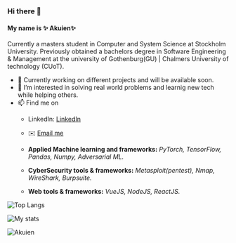 ### Hi there 👋

#### My name is ✨ Akuien✨

Currently a masters student in Computer and System Science at Stockholm University.
Previously obtained a bachelors degree in Software Engineering & Management at the university of Gothenburg(GU) | Chalmers University of technology (CUoT).

- 🔭 Currently working on different projects and will be available soon.
- 🤔 I’m interested in solving real world problems and learnig new tech while helping others.
- 📫 Find me on
    - LinkedIn: [LinkedIn](www.linkedin.com/in/akuien-akoi-deng-4b5a701b4)
    - ✉️ [Email me](mailto:akuiendng@gmail.com)

    - **Applied Machine learning and frameworks:** *PyTorch, TensorFlow, Pandas, Numpy, Adversarial ML.*
    - **CyberSecurity tools & frameworks:** *Metasploit(pentest), Nmap, WireShark, Burpsuite.*
    - **Web tools & frameworks:** *VueJS, NodeJS, ReactJS.*

![Top Langs](https://github-readme-stats.vercel.app/api/top-langs/?username=Akuien&layout=compact&card_width=450(https://github.com/anuraghazra/github-readme-stats))

![My stats](https://github-readme-stats.vercel.app/api?username=Akuien)

<p align="left"> <img src="https://komarev.com/ghpvc/?username=Akuien&label=Profile%20views&color=0e75b6&style=flat" alt="Akuien" /> </p>


